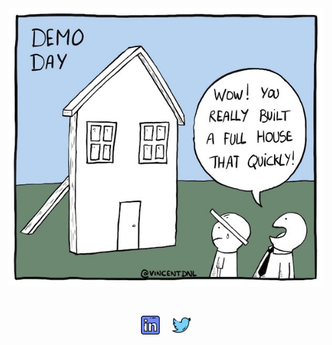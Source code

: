 <div align="center">
  <img src="https://raw.githubusercontent.com/rradfar/rradfar/main/assets/EYiYWSvXkAIP5G6.jpeg" alt="Demo day" max-width="100%" height="auto">

  <p style="padding: 30px">
    <a href="https://www.linkedin.com/in/rradfar/"><img height="30" src="https://raw.githubusercontent.com/rradfar/rradfar/main/assets/linkedin.png?raw=true"></a>&nbsp;&nbsp;&nbsp;&nbsp;
    <a href="https://twitter.com/ramtinradfar"><img height="30" src="https://raw.githubusercontent.com/rradfar/rradfar/main/assets/twitter.png?raw=true"></a>
  </p>
</div>


